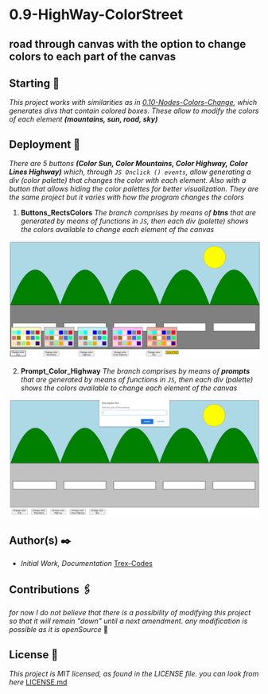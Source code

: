 # 0.9-HighWay-ColorStreet
## road through canvas with the option to change colors to each part of the canvas

## Starting 🎨	
_This project works with similarities as in [0.10-Nodes-Colors-Change](https://github.com/Trex-Codes/0.11-Nodes-Colors-Change), which generates divs that contain colored boxes.
These allow to modify the colors of each element **(mountains, sun, road, sky)**_

## Deployment 🔌
_There are 5 buttons **(Color Sun, Color Mountains, Color Highway, Color Lines Highway)** which, through `JS Onclick () events`, allow generating a div (color palette) that changes the color with each element.
Also with a button that allows hiding the color palettes for better visualization. They are the same project but it varies with how the program changes the colors_

1. **Buttons_RectsColors**
_The branch comprises by means of **btns** that are generated by means of functions in `JS`, then each div (palette) shows the colors available to change each element of the canvas_

![img](https://github.com/Trex-Codes/0.9-HighWay-ColorStreet/blob/master/Assets/Picture%20README%20branch%20btns.png)


2. **Prompt_Color_Highway**
_The branch comprises by means of **prompts** that are generated by means of functions in `JS`, then each div (palette) shows the colors available to change each element of the canvas_

![img](https://github.com/Trex-Codes/0.9-HighWay-ColorStreet/blob/master/Assets/Picture%20README%20branch%20prompts.png)

## Author(s) ✒️
- _Initial Work, Documentation_ [Trex-Codes](https://github.com/Trex-Codes)

## Contributions 🖇️
_for now I do not believe that there is a possibility of modifying this project so that it will remain "down" until a next amendment. 
any modification is possible as it is openSource_ 💬

## License 📄
_This project is MIT licensed, as found in the LICENSE file. you can look from here_ [LICENSE.md](https://github.com/Trex-Codes/0.9-HighWay-ColorStreet/blob/master/LICENSE)
